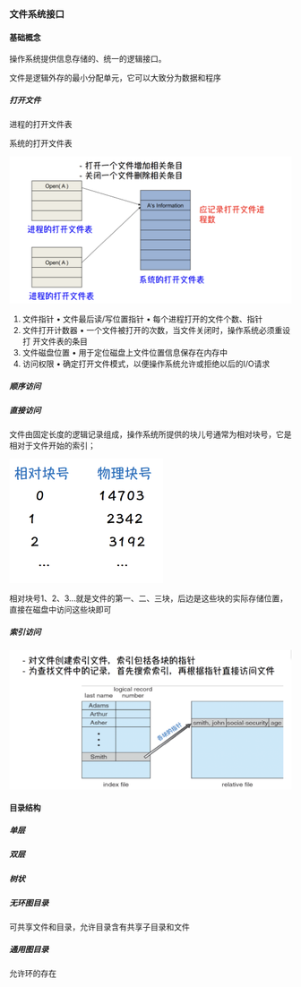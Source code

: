 ### 文件系统接口

#### 基础概念

操作系统提供信息存储的、统一的逻辑接口。 

文件是逻辑外存的最小分配单元，它可以大致分为数据和程序

##### 打开文件
 进程的打开文件表

 系统的打开文件表

<img src="md_image\image-20220603202506449.png" alt="image-20220603202506449" style="zoom:67%;" />

1. 文件指针 • 文件最后读/写位置指针 • 每个进程打开的文件个数、指针 
2. 文件打开计数器 • 一个文件被打开的次数，当文件关闭时，操作系统必须重设打 开文件表的条目 
3. 文件磁盘位置 • 用于定位磁盘上文件位置信息保存在内存中 
4. 访问权限 • 确定打开文件模式，以便操作系统允许或拒绝以后的I/O请求

##### 顺序访问

##### 直接访问

文件由固定长度的逻辑记录组成，操作系统所提供的块儿号通常为相对块号，它是相对于文件开始的索引；

<img src="md_image\image-20220603204748331.png" alt="image-20220603204748331" style="zoom:50%;" />

相对块号1、2、3...就是文件的第一、二、三块，后边是这些块的实际存储位置，直接在磁盘中访问这些块即可

##### 索引访问

<img src="md_image\image-20220603204931647.png" alt="image-20220603204931647" style="zoom:67%;" />

#### 目录结构

##### 单层

##### 双层

##### 树状

##### 无环图目录

可共享文件和目录，允许目录含有共享子目录和文件

##### 通用图目录

允许环的存在